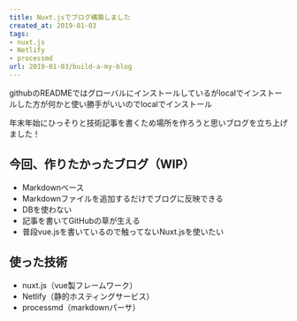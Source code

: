 ```yaml
---
title: Nuxt.jsでブログ構築しました
created_at: 2019-01-03
tags:
- nuxt.js
- Netlify
- processmd
url: 2019-01-03/build-a-my-blog
---
```


githubのREADMEではグローバルにインストールしているがlocalでインストールした方が何かと使い勝手がいいのでlocalでインストール

年末年始にひっそりと技術記事を書くため場所を作ろうと思いブログを立ち上げました！

## 今回、作りたかったブログ（WIP）

- Markdownベース
- Markdownファイルを追加するだけでブログに反映できる
- DBを使わない
- 記事を書いてGitHubの草が生える
- 普段vue.jsを書いているので触ってないNuxt.jsを使いたい

## 使った技術

- nuxt.js（vue製フレームワーク）
- Netlify（静的ホスティングサービス）
- processmd（markdownパーサ）

